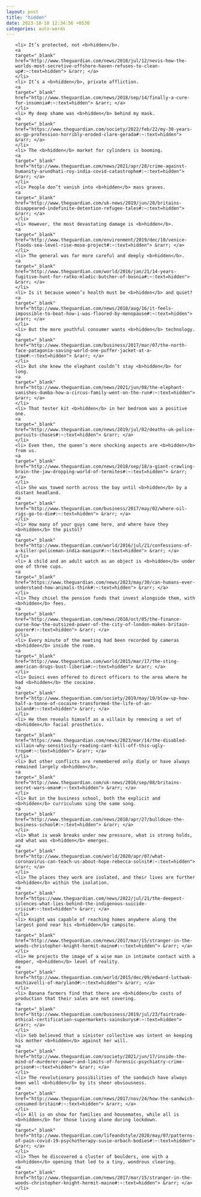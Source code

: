 ```yaml
---
layout: post
title: "hidden"
date: 2023-10-10 12:34:56 +0530
categories: auto-words
---
```

<ol>

    <li> It’s protected, not <b>hidden</b>.
    <a 
    target="_blank" 
    href="http://www.theguardian.com/news/2018/jul/12/nevis-how-the-worlds-most-secretive-offshore-haven-refuses-to-clean-up#:~:text=hidden"> &rarr; </a>
    </li>
    <li> It’s a <b>hidden</b>, private affliction.
    <a 
    target="_blank" 
    href="http://www.theguardian.com/news/2018/sep/14/finally-a-cure-for-insomnia#:~:text=hidden"> &rarr; </a>
    </li>
    <li> My deep shame was <b>hidden</b> behind my mask.
    <a 
    target="_blank" 
    href="https://www.theguardian.com/society/2022/feb/22/my-30-years-as-gp-profession-horribly-eroded-clare-gerada#:~:text=hidden"> &rarr; </a>
    </li>
    <li> The <b>hidden</b> market for cylinders is booming.
    <a 
    target="_blank" 
    href="http://www.theguardian.com/news/2021/apr/28/crime-against-humanity-arundhati-roy-india-covid-catastrophe#:~:text=hidden"> &rarr; </a>
    </li>
    <li> People don’t vanish into <b>hidden</b> mass graves.
    <a 
    target="_blank" 
    href="http://www.theguardian.com/uk-news/2019/jun/28/britains-disappeared-indefinite-detention-refugee-tales#:~:text=hidden"> &rarr; </a>
    </li>
    <li> However, the most devastating damage is <b>hidden</b>.
    <a 
    target="_blank" 
    href="http://www.theguardian.com/environment/2019/dec/10/venice-floods-sea-level-rise-mose-project#:~:text=hidden"> &rarr; </a>
    </li>
    <li> The general was far more careful and deeply <b>hidden</b>.
    <a 
    target="_blank" 
    href="http://www.theguardian.com/world/2016/jan/21/14-years-fugitive-hunt-for-ratko-mladic-butcher-of-bosnia#:~:text=hidden"> &rarr; </a>
    </li>
    <li> Is it because women’s health must be <b>hidden</b> and quiet?
    <a 
    target="_blank" 
    href="http://www.theguardian.com/news/2018/aug/16/it-feels-impossible-to-beat-how-i-was-floored-by-menopause#:~:text=hidden"> &rarr; </a>
    </li>
    <li> But the more youthful consumer wants <b>hidden</b> technology.
    <a 
    target="_blank" 
    href="http://www.theguardian.com/business/2017/mar/07/the-north-face-patagonia-saving-world-one-puffer-jacket-at-a-time#:~:text=hidden"> &rarr; </a>
    </li>
    <li> But she knew the elephant couldn’t stay <b>hidden</b> for long.
    <a 
    target="_blank" 
    href="http://www.theguardian.com/news/2021/jun/08/the-elephant-vanishes-dumba-how-a-circus-family-went-on-the-run#:~:text=hidden"> &rarr; </a>
    </li>
    <li> That tester kit <b>hidden</b> in her bedroom was a positive one.
    <a 
    target="_blank" 
    href="http://www.theguardian.com/news/2019/jul/02/deaths-uk-police-pursuits-chases#:~:text=hidden"> &rarr; </a>
    </li>
    <li> Even then, the queen’s more shocking aspects are <b>hidden</b> from us.
    <a 
    target="_blank" 
    href="http://www.theguardian.com/news/2018/sep/18/a-giant-crawling-brain-the-jaw-dropping-world-of-termites#:~:text=hidden"> &rarr; </a>
    </li>
    <li> She was towed north across the bay until <b>hidden</b> by a distant headland.
    <a 
    target="_blank" 
    href="http://www.theguardian.com/business/2017/may/02/where-oil-rigs-go-to-die#:~:text=hidden"> &rarr; </a>
    </li>
    <li> How many of your guys came here, and where have they <b>hidden</b> the pistol?
    <a 
    target="_blank" 
    href="http://www.theguardian.com/world/2016/jul/21/confessions-of-a-killer-policeman-india-manipur#:~:text=hidden"> &rarr; </a>
    </li>
    <li> A child and an adult watch as an object is <b>hidden</b> under one of three cups.
    <a 
    target="_blank" 
    href="https://www.theguardian.com/news/2023/may/30/can-humans-ever-understand-how-animals-think#:~:text=hidden"> &rarr; </a>
    </li>
    <li> They chisel the pension funds that invest alongside them, with <b>hidden</b> fees.
    <a 
    target="_blank" 
    href="http://www.theguardian.com/news/2018/oct/05/the-finance-curse-how-the-outsized-power-of-the-city-of-london-makes-britain-poorer#:~:text=hidden"> &rarr; </a>
    </li>
    <li> Every minute of the meeting had been recorded by cameras <b>hidden</b> inside the room.
    <a 
    target="_blank" 
    href="http://www.theguardian.com/world/2015/mar/17/the-sting-american-drugs-bust-liberia#:~:text=hidden"> &rarr; </a>
    </li>
    <li> Quinci even offered to direct officers to the area where he had <b>hidden</b> the cocaine.
    <a 
    target="_blank" 
    href="http://www.theguardian.com/society/2019/may/10/blow-up-how-half-a-tonne-of-cocaine-transformed-the-life-of-an-island#:~:text=hidden"> &rarr; </a>
    </li>
    <li> He then reveals himself as a villain by removing a set of <b>hidden</b> facial prosthetics.
    <a 
    target="_blank" 
    href="https://www.theguardian.com/news/2023/mar/14/the-disabled-villain-why-sensitivity-reading-cant-kill-off-this-ugly-trope#:~:text=hidden"> &rarr; </a>
    </li>
    <li> But other conflicts are remembered only dimly or have always remained largely <b>hidden</b>.
    <a 
    target="_blank" 
    href="http://www.theguardian.com/uk-news/2016/sep/08/britains-secret-wars-oman#:~:text=hidden"> &rarr; </a>
    </li>
    <li> But in the business school, both the explicit and <b>hidden</b> curriculums sing the same song.
    <a 
    target="_blank" 
    href="http://www.theguardian.com/news/2018/apr/27/bulldoze-the-business-school#:~:text=hidden"> &rarr; </a>
    </li>
    <li> What is weak breaks under new pressure, what is strong holds, and what was <b>hidden</b> emerges.
    <a 
    target="_blank" 
    href="http://www.theguardian.com/world/2020/apr/07/what-coronavirus-can-teach-us-about-hope-rebecca-solnit#:~:text=hidden"> &rarr; </a>
    </li>
    <li> The places they work are isolated, and their lives are further <b>hidden</b> within the isolation.
    <a 
    target="_blank" 
    href="https://www.theguardian.com/news/2022/jul/21/the-deepest-silences-what-lies-behind-the-indigenous-suicide-crisis#:~:text=hidden"> &rarr; </a>
    </li>
    <li> Knight was capable of reaching homes anywhere along the largest pond near his <b>hidden</b> campsite.
    <a 
    target="_blank" 
    href="http://www.theguardian.com/news/2017/mar/15/stranger-in-the-woods-christopher-knight-hermit-maine#:~:text=hidden"> &rarr; </a>
    </li>
    <li> He projects the image of a wise man in intimate contact with a deeper, <b>hidden</b> level of reality.
    <a 
    target="_blank" 
    href="http://www.theguardian.com/world/2015/dec/09/edward-luttwak-machiavelli-of-maryland#:~:text=hidden"> &rarr; </a>
    </li>
    <li> Banana farmers find that there are <b>hidden</b> costs of production that their sales are not covering.
    <a 
    target="_blank" 
    href="http://www.theguardian.com/business/2019/jul/23/fairtrade-ethical-certification-supermarkets-sainsburys#:~:text=hidden"> &rarr; </a>
    </li>
    <li> Seb believed that a sinister collective was intent on keeping his mother <b>hidden</b> against her will.
    <a 
    target="_blank" 
    href="http://www.theguardian.com/society/2021/jun/17/inside-the-mind-of-murderer-power-and-limits-of-forensic-psychiatry-crime-prison#:~:text=hidden"> &rarr; </a>
    </li>
    <li> The revolutionary possibilities of the sandwich have always been well <b>hidden</b> by its sheer obviousness.
    <a 
    target="_blank" 
    href="http://www.theguardian.com/news/2017/nov/24/how-the-sandwich-consumed-britain#:~:text=hidden"> &rarr; </a>
    </li>
    <li> All is on show for families and housemates, while all is <b>hidden</b> for those living alone during lockdown.
    <a 
    target="_blank" 
    href="http://www.theguardian.com/lifeandstyle/2020/may/07/patterns-of-pain-covid-19-psychotherapy-susie-orbach-bodies#:~:text=hidden"> &rarr; </a>
    </li>
    <li> Then he discovered a cluster of boulders, one with a <b>hidden</b> opening that led to a tiny, wondrous clearing.
    <a 
    target="_blank" 
    href="http://www.theguardian.com/news/2017/mar/15/stranger-in-the-woods-christopher-knight-hermit-maine#:~:text=hidden"> &rarr; </a>
    </li>